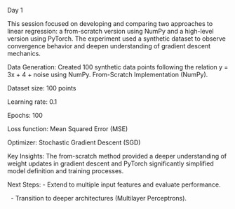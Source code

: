 Day 1

This session focused on developing and comparing two approaches to linear regression: a from-scratch version using NumPy and a high-level version using PyTorch. The experiment used a synthetic dataset to observe convergence behavior and deepen understanding of gradient descent mechanics.

Data Generation: Created 100 synthetic data points following the relation y = 3x + 4 + noise using NumPy. From-Scratch Implementation (NumPy).

Dataset size: 100 points

Learning rate: 0.1

Epochs: 100

Loss function: Mean Squared Error (MSE)

Optimizer: Stochastic Gradient Descent (SGD)

Key Insights: The from-scratch method provided a deeper understanding of weight updates in gradient descent and PyTorch significantly simplified model definition and training processes.

Next Steps: - Extend to multiple input features and evaluate performance.

&nbsp;           - Transition to deeper architectures (Multilayer Perceptrons).

